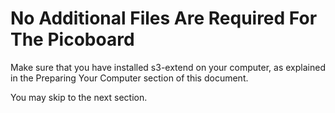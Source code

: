 # No Additional Files Are Required For The Picoboard

Make sure that you have installed s3-extend on your computer,
as explained in the Preparing Your Computer section of this document.

You may skip to the next section.

